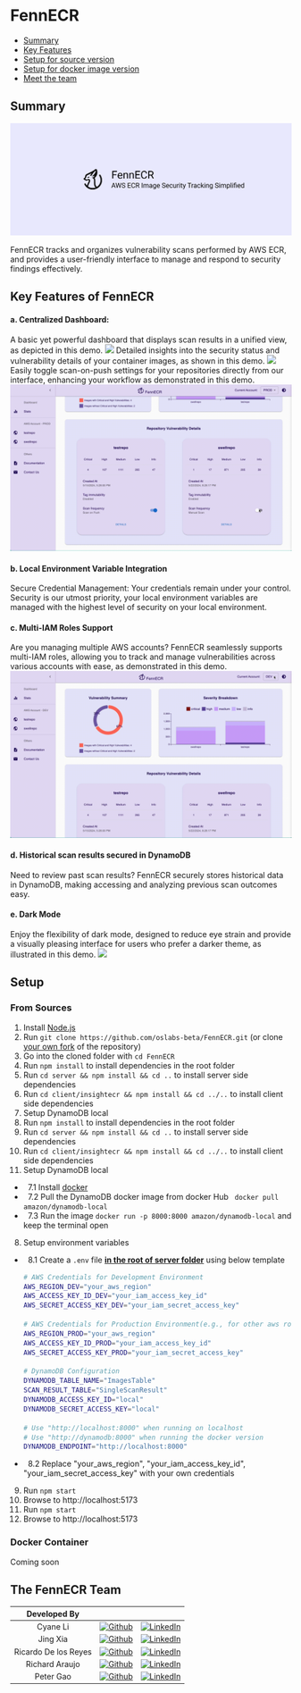 # FennECR

- [Summary](#summary)
- [Key Features](#key-features-of-fennecr)
- [Setup for source version](#from-sources)
- [Setup for docker image version](#docker-container)
- [Meet the team](#the-fennecr-team)

## Summary

![](https://github.com/oslabs-beta/FennECR/blob/main/client/insightecr/Public/FennecrBanner.png?raw=true)

FennECR tracks and organizes vulnerability scans performed by AWS ECR, and provides a user-friendly interface to manage and respond to security findings effectively.

## Key Features of FennECR

#### a. Centralized Dashboard:

A basic yet powerful dashboard that displays scan results in a unified view, as depicted in this demo.
![](https://github.com/oslabs-beta/FennECR/blob/main/client/insightecr/Public/DashboardDemo.gif?raw=true)
Detailed insights into the security status and vulnerability details of your container images, as shown in this demo.
![](https://github.com/oslabs-beta/FennECR/blob/main/client/insightecr/Public/RepoAndImagDetailsDemo.gif?raw=true)
Easily toggle scan-on-push settings for your repositories directly from our interface, enhancing your workflow as demonstrated in this demo.
![](https://github.com/oslabs-beta/FennECR/blob/main/client/insightecr/Public/ScanOnPushDemo.gif?raw=true)

#### b. Local Environment Variable Integration

Secure Credential Management: Your credentials remain under your control. Security is our utmost priority, your local environment variables are managed with the highest level of security on your local environment.

#### c. Multi-IAM Roles Support

Are you managing multiple AWS accounts? FennECR seamlessly supports multi-IAM roles, allowing you to track and manage vulnerabilities across various accounts with ease, as demonstrated in this demo.
![](https://github.com/oslabs-beta/FennECR/blob/main/client/insightecr/Public/AccountSwitchingDemo.gif?raw=true)

#### d. Historical scan results secured in DynamoDB

Need to review past scan results? FennECR securely stores historical data in DynamoDB, making accessing and analyzing previous scan outcomes easy.

#### e. Dark Mode

Enjoy the flexibility of dark mode, designed to reduce eye strain and provide a visually pleasing interface for users who prefer a darker theme, as illustrated in this demo.
![](https://github.com/oslabs-beta/FennECR/blob/main/client/insightecr/Public/DarkModeDemo.gif?raw=true)

## Setup

### From Sources

1. Install [Node.js](https://nodejs.org/en/download/package-manager)
2. Run `git clone https://github.com/oslabs-beta/FennECR.git` (or clone [your own fork](https://github.com/oslabs-beta/FennECR/fork) of the repository)
3. Go into the cloned folder with `cd FennECR`
4. Run `npm install` to install dependencies in the root folder
5. Run `cd server && npm install && cd ..` to install server side dependencies
6. Run `cd client/insightecr && npm install && cd ../..` to install client side dependencies
7. Setup DynamoDB local
8. Run `npm install` to install dependencies in the root folder
9. Run `cd server && npm install && cd ..` to install server side dependencies
10. Run `cd client/insightecr && npm install && cd ../..` to install client side dependencies
11. Setup DynamoDB local

- &nbsp; 7.1 Install [docker](https://www.docker.com/)
- &nbsp; 7.2 Pull the DynamoDB docker image from docker Hub ` docker pull amazon/dynamodb-local`
- &nbsp; 7.3 Run the image `docker run -p 8000:8000 amazon/dynamodb-local` and keep the terminal open

8. Setup environment variables

- &nbsp; 8.1 Create a `.env` file <strong><u>in the root of server folder</u></strong> using below template

  ```sh
  # AWS Credentials for Development Environment
  AWS_REGION_DEV="your_aws_region"
  AWS_ACCESS_KEY_ID_DEV="your_iam_access_key_id"
  AWS_SECRET_ACCESS_KEY_DEV="your_iam_secret_access_key"

  # AWS Credentials for Production Environment(e.g., for other aws roles or accounts, you can replace DEV or PROD with other string)
  AWS_REGION_PROD="your_aws_region"
  AWS_ACCESS_KEY_ID_PROD="your_iam_access_key_id"
  AWS_SECRET_ACCESS_KEY_PROD="your_iam_secret_access_key"

  # DynamoDB Configuration
  DYNAMODB_TABLE_NAME="ImagesTable"
  SCAN_RESULT_TABLE="SingleScanResult"
  DYNAMODB_ACCESS_KEY_ID="local"
  DYNAMODB_SECRET_ACCESS_KEY="local"

  # Use "http://localhost:8000" when running on localhost
  # Use "http://dynamodb:8000" when running the docker version
  DYNAMODB_ENDPOINT="http://localhost:8000"
  ```

- &nbsp; 8.2 Replace "your_aws_region", "your_iam_access_key_id", "your_iam_secret_access_key" with your own credentials

9. Run `npm start`
10. Browse to http://localhost:5173
11. Run `npm start`
12. Browse to http://localhost:5173

### Docker Container

Coming soon

## The FennECR Team

|     Developed By     |                                                                                                                                               |                                                                                                                                               |
| :------------------: | :-------------------------------------------------------------------------------------------------------------------------------------------: | :-------------------------------------------------------------------------------------------------------------------------------------------: |
|       Cyane Li       |   [![Github](https://img.shields.io/badge/github-%23121011.svg?style=for-the-badge&logo=github&logoColor=white)](https://github.com/CyaneL)   |      [![LinkedIn](https://img.shields.io/badge/LinkedIn-%230077B5.svg?logo=linkedin&logoColor=white)](https://www.linkedin.com/in/q-li/)      |
|       Jing Xia       |   [![Github](https://img.shields.io/badge/github-%23121011.svg?style=for-the-badge&logo=github&logoColor=white)](https://github.com/jxia03)   |    [![LinkedIn](https://img.shields.io/badge/LinkedIn-%230077B5.svg?logo=linkedin&logoColor=white)](https://www.linkedin.com/in/jingxia03)    |
| Ricardo De los Reyes |  [![Github](https://img.shields.io/badge/github-%23121011.svg?style=for-the-badge&logo=github&logoColor=white)](https://github.com/rickyd88)  |   [![LinkedIn](https://img.shields.io/badge/LinkedIn-%230077B5.svg?logo=linkedin&logoColor=white)](https://www.linkedin.com/in/ricardodlr)    |
|    Richard Araujo    |   [![Github](https://img.shields.io/badge/github-%23121011.svg?style=for-the-badge&logo=github&logoColor=white)](https://github.com/rcad14)   | [![LinkedIn](https://img.shields.io/badge/LinkedIn-%230077B5.svg?logo=linkedin&logoColor=white)](https://www.linkedin.com/in/richard-araujo/) |
|      Peter Gao       | [![Github](https://img.shields.io/badge/github-%23121011.svg?style=for-the-badge&logo=github&logoColor=white)](https://github.com/petergaoxl) |  [![LinkedIn](https://img.shields.io/badge/LinkedIn-%230077B5.svg?logo=linkedin&logoColor=white)](https://www.linkedin.com/in/xiaolei-gao/)   |
